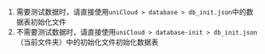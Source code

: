 1. 需要测试数据时，请直接使用`uniCloud > database > db_init.json`中的数据表初始化文件
2. 不需要测试数据时，请直接使用`uniCloud > database-init > db_init.json`（当前文件夹）中的初始化文件初始化数据表